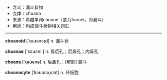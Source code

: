 - <span class="definition">含义：漏斗状物</span>
- <span class="definition">变体：choano</span>
- <span class="definition">来源：希腊单词choane（意为funnel，即漏斗）</span>
- <span class="definition">用途：构成漏斗状物相关词汇</span>

---

<span class="vocabulary">**choanoid**</span> [ˈkəʊənɔɪd] n. 漏斗状

<span class="vocabulary">**choanae**</span> ['kəʊəni:] n. 鼻后孔；后鼻孔；内鼻孔

<span class="vocabulary">**choana**</span> [ˈkəʊənə] n. 后鼻孔；[解剖] 漏斗

<span class="vocabulary">**choanocyte**</span> [ˈkəʊənəˌsaɪt] n. 环细胞
